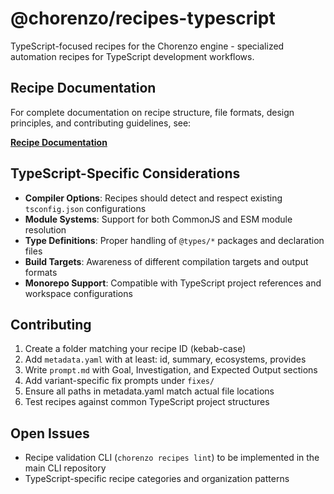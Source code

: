 # @chorenzo/recipes-typescript

TypeScript-focused recipes for the Chorenzo engine - specialized automation recipes for TypeScript development workflows.

## Recipe Documentation

For complete documentation on recipe structure, file formats, design principles, and contributing guidelines, see:

**[Recipe Documentation](https://github.com/chorenzo-dev/engine/blob/main/docs/recipes.md)**

## TypeScript-Specific Considerations

- **Compiler Options**: Recipes should detect and respect existing `tsconfig.json` configurations
- **Module Systems**: Support for both CommonJS and ESM module resolution
- **Type Definitions**: Proper handling of `@types/*` packages and declaration files
- **Build Targets**: Awareness of different compilation targets and output formats
- **Monorepo Support**: Compatible with TypeScript project references and workspace configurations

## Contributing

1. Create a folder matching your recipe ID (kebab-case)
2. Add `metadata.yaml` with at least: id, summary, ecosystems, provides
3. Write `prompt.md` with Goal, Investigation, and Expected Output sections
4. Add variant-specific fix prompts under `fixes/`
5. Ensure all paths in metadata.yaml match actual file locations
6. Test recipes against common TypeScript project structures

## Open Issues

- Recipe validation CLI (`chorenzo recipes lint`) to be implemented in the main CLI repository
- TypeScript-specific recipe categories and organization patterns